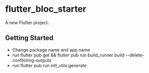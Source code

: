 # flutter_bloc_starter

A new Flutter project.

## Getting Started

- Change package name and app name
- run flutter pub get && flutter pub run build_runner build --delete-conflicting-outputs
- run flutter pub run intl_utils:generate